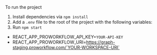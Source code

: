 To run the project

1. Install dependencies via `npm install`
2. Add a `.env` file to the root of the project with the following variables:
3. Run `npm start`

- REACT_APP_PROWORKFLOW_API_KEY=`YOUR-API-KEY`
- REACT_APP_PROWORKFLOW_URI=https://graph-staging.proworkflow.com/`YOUR-WORKSPACE-URI`
